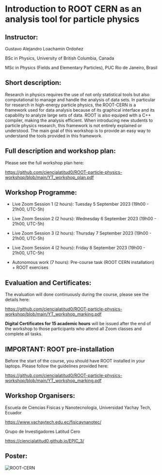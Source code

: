 # Introduction to ROOT CERN as an analysis tool for particle physics

## Instructor:

Gustavo Alejandro Loachamin Ordoñez

BSc in Physics, University of British Columbia, Canada

MSc in Physics (Fields and Elementary Particles), PUC Rio de Janeiro, Brasil

## Short description:

Research in physics requires the use of not only statistical tools but also computational to manage and handle the analysis of data sets. In particular for research in high-energy particle physics, the ROOT-CERN is a framework used for data analysis because of its graphical interface and its capability to analyze large sets of data. ROOT is also equiped with a C++ compiler, making the analysis efficient.
When introducing new students to particle physics research, this framework is not entirely explained or understood. The main goal of this workshop is to provide an easy way to understand the tools provided in this framework.


## Full description and workshop plan:

Please see the full workshop plan here:

https://github.com/ciencialatitud0/ROOT-particle-physics-workshop/blob/main/YT_workshop_plan.pdf

## Workshop Programme:

- Live Zoom Session 1 (2 hours): Tuesday 5 September 2023 (19h00 - 21h00, UTC-5h)
  
- Live Zoom Session 2 (2 hours): Wednesday 6 September 2023 (19h00 - 21h00, UTC-5h)
  
- Live Zoom Session 3 (2 hours): Thursday 7 September 2023 (19h00 - 21h00, UTC-5h)
  
- Live Zoom Session 4 (2 hours): Friday 8 September 2023 (19h00 - 21h00, UTC-5h)

- Autonomous work (7 hours): Pre-course task (ROOT CERN installation) + ROOT exercises


## Evaluation and Certificates:

The evaluation will done continuously during the course, please see the details here:

https://github.com/ciencialatitud0/ROOT-particle-physics-workshop/blob/main/YT_workshop_marking.pdf

**Digital Certificates for 15 academic hours** will be issued after the end of the workshop to those participants who attend all Zoom classes and complete all tasks.


## IMPORTANT: ROOT pre-installation 

Before the start of the course, you should have ROOT installed in your laptops. Please follow the guidelines provided here:

https://github.com/ciencialatitud0/ROOT-particle-physics-workshop/blob/main/YT_workshop_marking.pdf


## Workshop Organisers:

Escuela de Ciencias Físicas y Nanotecnología, Universidad Yachay Tech, Ecuador

https://www.yachaytech.edu.ec/fisicaynanotec/

Grupo de Investigadores Latitud Cero

https://ciencialatitud0.github.io/EPIC_3/

## Poster:

![ROOT-CERN](https://github.com/ciencialatitud0/ROOT-particle-physics-workshop/assets/30240951/a39243a7-65fb-4364-a732-f78ad38cbcca)

